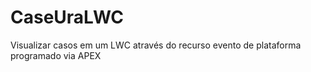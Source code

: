 # CaseUraLWC
Visualizar casos em um LWC através do recurso evento de plataforma programado via APEX
